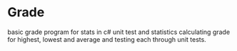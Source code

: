 # Grade
basic grade program for stats in c#
unit test and statistics calculating grade for highest, lowest and average and testing each through unit tests. 
